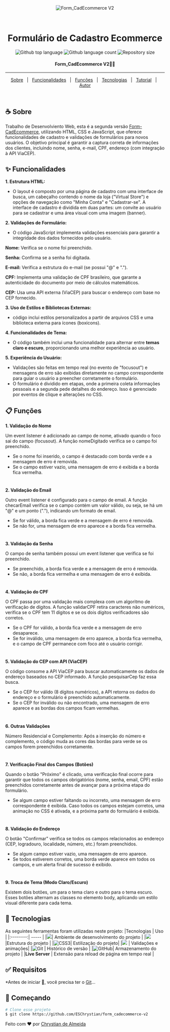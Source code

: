<div align="center" id="top"> 
  <img src="./.github/app.gif" alt="Form_CadEcommerce V2" />

  &#xa0;

  <!-- <a href="https://form_cadecommercev2.netlify.app">Demo</a> -->
</div>

<h1 align="center">Formulário de Cadastro Ecommerce</h1>

<p align="center">
  <img alt="Github top language" src="https://img.shields.io/github/languages/top/ESChrystian/form-CadEcommerce.v2?color=56BEB8">

  <img alt="Github language count" src="https://img.shields.io/github/languages/count/ESChrystian/form-CadEcommerce.v2?color=56BEB8">

  <img alt="Repository size" src="https://img.shields.io/github/repo-size/ESChrystian/form-CadEcommerce.v2?color=56BEB8">

</p>

<!-- Status -->

 <h4 align="center"> 
	Form_CadEcommerce V2🚀🚧
</h4> 

<hr>

<p align="center">
  <a href="#coffee-sobre">Sobre</a> &#xa0; | &#xa0; 
  <a href="#sparkles-funcionalidades">Funcionalidades</a> &#xa0; | &#xa0;
  <a href="#clipboard-funções">Funções</a> &#xa0; | &#xa0;
  <a href="#rocket-tecnologias">Tecnologias</a> &#xa0; | &#xa0;
  <a href="#white_check_mark-requisitos"> Tutorial</a> &#xa0; | &#xa0;
  <a href="https://github.com/ESChrystian" target="_blank">Autor</a>
</p>

<br>

## :coffee: Sobre ##

Trabalho de Desenvolviento Web, esta é a segunda versão [Form-CadEcommerce](https://github.com/ESChrystian/form-CadEcommerce), utilizando HTML, CSS e JavaScript, que oferece funcionalidades de cadastro e validações de formulários para novos usuários. O objetivo principal é garantir a captura correta de informações dos clientes, incluindo nome, senha, e-mail, CPF, endereço (com integração à API ViaCEP).

## :sparkles: Funcionalidades ##

**1. Estrutura HTML:**

* O layout é composto por uma página de cadastro com uma interface de busca, um cabeçalho contendo o nome da loja ("Virtual Store") e opções de navegação como "Minha Conta" e "Cadastrar-se".
A interface de cadastro é dividida em duas partes: um convite ao usuário para se cadastrar e uma área visual com uma imagem (banner).

**2. Validações de Formulário:**

* O código JavaScript implementa validações essenciais para garantir a integridade dos dados fornecidos pelo usuário.

**Nome:** Verifica se o nome foi preenchido.

**Senha:** Confirma se a senha foi digitada.

**E-mail:** Verifica a estrutura do e-mail (se possui "@" e ".").

**CPF:** Implementa uma validação de CPF brasileiro, que garante a autenticidade do documento por meio de cálculos matemáticos.

**CEP:** Usa uma API externa (ViaCEP) para buscar o endereço com base no CEP fornecido.

**3. Uso de Estilos e Bibliotecas Externas:**

*  código inclui estilos personalizados a partir de arquivos CSS e uma biblioteca externa para ícones (boxicons).

**4. Funcionalidades de Tema:** 
* O código também inclui uma funcionalidade para alternar entre **temas claro e escuro**, proporcionando uma melhor experiência ao usuário.

**5. Experiência do Usuário:**
* Validações são feitas em tempo real (no evento de "focusout") e mensagens de erro são exibidas diretamente no campo correspondente para guiar o usuário a preencher corretamente o formulário.
* O formulário é dividido em etapas, onde a primeira coleta informações pessoais e a segunda pede detalhes do endereço. Isso é gerenciado por eventos de clique e alterações no CSS.


## :clipboard: Funções

**1. Validação do Nome**

Um event listener é adicionado ao campo de nome, ativado quando o foco sai do campo (focusout). A função nomeDigitado verifica se o campo foi preenchido.
  * Se o nome foi inserido, o campo é destacado com borda verde e a mensagem de erro é removida.
  * Se o campo estiver vazio, uma mensagem de erro é exibida e a borda fica vermelha.
#
**2. Validação do Email**

Outro event listener é configurado para o campo de email. A função checarEmail verifica se o campo contém um valor válido, ou seja, se há um "@" e um ponto ("."), indicando um formato de email.
  * Se for válido, a borda fica verde e a mensagem de erro é removida.
  * Se não for, uma mensagem de erro aparece e a borda fica vermelha.
#
**3. Validação da Senha**

O campo de senha também possui um event listener que verifica se foi preenchido.
  * Se preenchido, a borda fica verde e a mensagem de erro é removida.
  * Se não, a borda fica vermelha e uma mensagem de erro é exibida.
#
**4. Validação do CPF**

O CPF passa por uma validação mais complexa com um algoritmo de verificação de dígitos.
A função validarCPF retira caracteres não numéricos, verifica se o CPF tem 11 dígitos e se os dois dígitos verificadores são corretos.
  * Se o CPF for válido, a borda fica verde e a mensagem de erro desaparece.
  * Se for inválido, uma mensagem de erro aparece, a borda fica vermelha, e o campo de CPF permanece com foco até o usuário corrigir.
#
**5. Validação do CEP com API (ViaCEP)**

O código consome a API ViaCEP para buscar automaticamente os dados de endereço baseados no CEP informado. A função pesquisarCep faz essa busca.
  * Se o CEP for válido (8 dígitos numéricos), a API retorna os dados do endereço e o formulário é preenchido automaticamente.
  * Se o CEP for inválido ou não encontrado, uma mensagem de erro aparece e as bordas dos campos ficam vermelhas.
#
**6. Outras Validações**

Número Residencial e Complemento: Após a inserção do número e complemento, o código muda as cores das bordas para verde se os campos forem preenchidos corretamente.
#
**7. Verificação Final dos Campos (Botões)**

Quando o botão "Próximo" é clicado, uma verificação final ocorre para garantir que todos os campos obrigatórios (nome, senha, email, CPF) estão preenchidos corretamente antes de avançar para a próxima etapa do formulário.
  * Se algum campo estiver faltando ou incorreto, uma mensagem de erro correspondente é exibida.
Caso todos os campos estejam corretos, uma animação no CSS é ativada, e a próxima parte do formulário é exibida.
#
**8. Validação do Endereço**

O botão "Confirmar" verifica se todos os campos relacionados ao endereço (CEP, logradouro, localidade, número, etc.) foram preenchidos.
  * Se algum campo estiver vazio, uma mensagem de erro aparece.
  * Se todos estiverem corretos, uma borda verde aparece em todos os campos, e um alerta final de sucesso é exibido.
#
**9. Troca de Tema (Modo Claro/Escuro)**

Existem dois botões, um para o tema claro e outro para o tema escuro. Esses botões alternam as classes no elemento body, aplicando um estilo visual diferente para cada tema.

## :rocket: Tecnologias ##

As seguintes ferramentas foram utilizadas neste projeto:
|Tecnologias | Uso |
|:--------:| ----- |
|![](https://img.shields.io/badge/VSCode-000?style=for-the-badge&logo=visual%20studio%20code&logoColor=white)| Ambiente de desenvolvimento do projeto |
|![](https://img.shields.io/badge/HTML5-000?style=for-the-badge&logo=html5&logoColor=white)|Estrutura do projeto |
|![CSS3](https://img.shields.io/badge/CSS3-000?style=for-the-badge&logo=css3&logoColor=white)| Estilização do projeto|
|![](https://img.shields.io/badge/JavaScript-000?style=for-the-badge&logo=javascript&logoColor=white) | Validações e animações|
|![Git](https://img.shields.io/badge/GIT-000?style=for-the-badge&logo=git&logoColor=white) | Histórico de versão |
|![GitHub](https://img.shields.io/badge/GitHub-100000?style=for-the-badge&logo=github&logoColor=white)| Armazenamento do projeto |
|**Live Server** | Extensão para reload de página em tempo real |

## :white_check_mark: Requisitos ##

*Antes de iniciar :checkered_flag:, você precisa ter o [Git](https://git-scm.com)...

## :checkered_flag: Começando ##

```bash
# Clone esse projeto
$ git clone https://github.com/ESChrystian/form_cadecommerce-v2

```


Feito com :heart: por <a href="https://github.com/ESChrystian" target="_blank">Chrystian de Almeida</a>

&#xa0;
